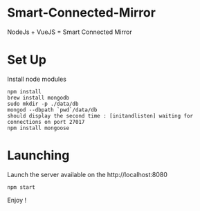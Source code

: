 # Smart-Connected-Mirror
NodeJs  + VueJS = Smart Connected Mirror

# Set Up
Install node modules
```
npm install
brew install mongodb
sudo mkdir -p ./data/db
mongod --dbpath `pwd`/data/db
should display the second time : [initandlisten] waiting for connections on port 27017
npm install mongoose
```

# Launching
Launch the server available on the http://localhost:8080
```
npm start
```

Enjoy !
